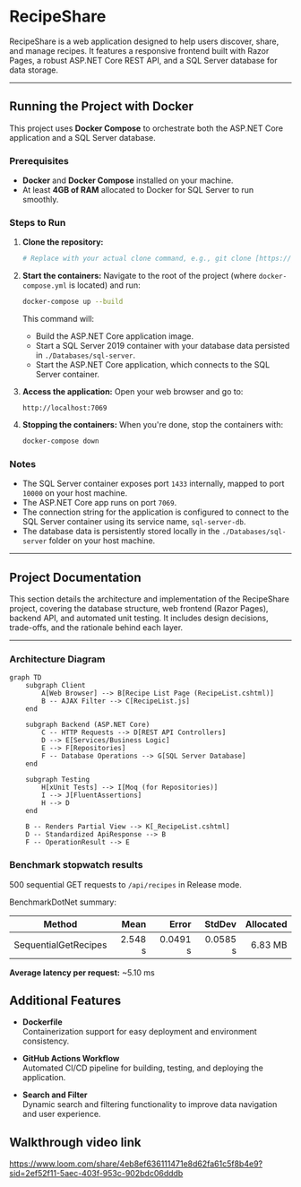 # RecipeShare

RecipeShare is a web application designed to help users discover, share, and manage recipes. It features a responsive frontend built with Razor Pages, a robust ASP.NET Core REST API, and a SQL Server database for data storage.

---

## Running the Project with Docker

This project uses **Docker Compose** to orchestrate both the ASP.NET Core application and a SQL Server database.

### Prerequisites

* **Docker** and **Docker Compose** installed on your machine.
* At least **4GB of RAM** allocated to Docker for SQL Server to run smoothly.

### Steps to Run

1.  **Clone the repository:**
    ```bash
    # Replace with your actual clone command, e.g., git clone [https://github.com/your-username/RecipeShare.git](https://github.com/your-username/RecipeShare.git)
    ```

2.  **Start the containers:**
    Navigate to the root of the project (where `docker-compose.yml` is located) and run:
    ```bash
    docker-compose up --build
    ```
    This command will:
    * Build the ASP.NET Core application image.
    * Start a SQL Server 2019 container with your database data persisted in `./Databases/sql-server`.
    * Start the ASP.NET Core application, which connects to the SQL Server container.

3.  **Access the application:**
    Open your web browser and go to:
    ```
    http://localhost:7069
    ```

4.  **Stopping the containers:**
    When you're done, stop the containers with:
    ```bash
    docker-compose down
    ```

### Notes

* The SQL Server container exposes port `1433` internally, mapped to port `10000` on your host machine.
* The ASP.NET Core app runs on port `7069`.
* The connection string for the application is configured to connect to the SQL Server container using its service name, `sql-server-db`.
* The database data is persistently stored locally in the `./Databases/sql-server` folder on your host machine.

---

## Project Documentation

This section details the architecture and implementation of the RecipeShare project, covering the database structure, web frontend (Razor Pages), backend API, and automated unit testing. It includes design decisions, trade-offs, and the rationale behind each layer.

---

### Architecture Diagram

```mermaid
graph TD
    subgraph Client
        A[Web Browser] --> B[Recipe List Page (RecipeList.cshtml)]
        B -- AJAX Filter --> C[RecipeList.js]
    end

    subgraph Backend (ASP.NET Core)
        C -- HTTP Requests --> D[REST API Controllers]
        D --> E[Services/Business Logic]
        E --> F[Repositories]
        F -- Database Operations --> G[SQL Server Database]
    end

    subgraph Testing
        H[xUnit Tests] --> I[Moq (for Repositories)]
        I --> J[FluentAssertions]
        H --> D
    end

    B -- Renders Partial View --> K[_RecipeList.cshtml]
    D -- Standardized ApiResponse --> B
    F -- OperationResult --> E
```

### Benchmark stopwatch results

500 sequential GET requests to `/api/recipes` in Release mode.

BenchmarkDotNet summary:

| Method               | Mean    | Error    | StdDev   | Allocated |
|----------------------|--------:|---------:|---------:|----------:|
| SequentialGetRecipes | 2.548 s | 0.0491 s | 0.0585 s |   6.83 MB |

**Average latency per request:** ~5.10 ms

## Additional Features

- **Dockerfile**  
  Containerization support for easy deployment and environment consistency.

- **GitHub Actions Workflow**  
  Automated CI/CD pipeline for building, testing, and deploying the application. 

- **Search and Filter**  
  Dynamic search and filtering functionality to improve data navigation and user experience.

## Walkthrough video link

https://www.loom.com/share/4eb8ef636111471e8d62fa61c5f8b4e9?sid=2ef52f11-5aec-403f-953c-902bdc06dddb
